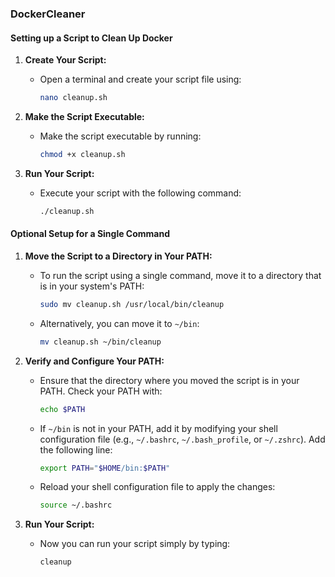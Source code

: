 ### DockerCleaner

#### Setting up a Script to Clean Up Docker

1. **Create Your Script:**
   - Open a terminal and create your script file using:
     ```sh
     nano cleanup.sh
     ```

2. **Make the Script Executable:**
   - Make the script executable by running:
     ```sh
     chmod +x cleanup.sh
     ```

3. **Run Your Script:**
   - Execute your script with the following command:
     ```sh
     ./cleanup.sh
     ```

#### Optional Setup for a Single Command

1. **Move the Script to a Directory in Your PATH:**
   - To run the script using a single command, move it to a directory that is in your system's PATH:
     ```sh
     sudo mv cleanup.sh /usr/local/bin/cleanup
     ```
   - Alternatively, you can move it to `~/bin`:
     ```sh
     mv cleanup.sh ~/bin/cleanup
     ```

2. **Verify and Configure Your PATH:**
   - Ensure that the directory where you moved the script is in your PATH. Check your PATH with:
     ```sh
     echo $PATH
     ```
   - If `~/bin` is not in your PATH, add it by modifying your shell configuration file (e.g., `~/.bashrc`, `~/.bash_profile`, or `~/.zshrc`). Add the following line:
     ```sh
     export PATH="$HOME/bin:$PATH"
     ```
   - Reload your shell configuration file to apply the changes:
     ```sh
     source ~/.bashrc
     ```

3. **Run Your Script:**
   - Now you can run your script simply by typing:
     ```sh
     cleanup
     ```
